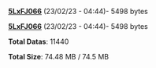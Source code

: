[**5LxFJ066**](/data/5LxFJ066.txt) (23/02/23 - 04:44)- 5498 bytes

[**5LxFJ066**](/data/5LxFJ066.txt) (23/02/23 - 04:44)- 5498 bytes

**Total Datas**: 11440

**Total Size**: 74.48 MB / 74.5 MB